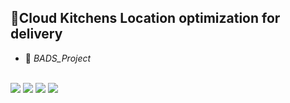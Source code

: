 ## 📌Cloud Kitchens Location optimization for delivery 

 - 🌱 *BADS_Project*
 
<br /> ![](https://img.shields.io/badge/Excel-green)
![](https://img.shields.io/badge/python-beautifulsoup-blue)
![](https://img.shields.io/badge/python-selenium-blue)
![](https://img.shields.io/badge/QGIS-orange)

 
